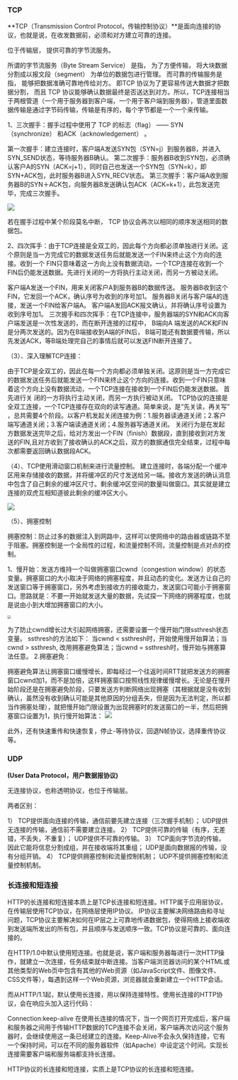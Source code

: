 ### TCP

**TCP（Transmission Control Protocol，传输控制协议）**是面向连接的协议，也就是说，在收发数据前，必须和对方建立可靠的连接。

 位于传输层， 提供可靠的字节流服务。

所谓的字节流服务（Byte Stream Service） 是指， 为了方便传输， 将大块数据分割成以报文段（segment） 为单位的数据包进行管理。 而可靠的传输服务是指， 能够把数据准确可靠地传给对方。 即TCP 协议为了更容易传送大数据才把数据分割， 而且 TCP 协议能够确认数据最终是否送达到对方。所以，TCP连接相当于两根管道（一个用于服务器到客户端，一个用于客户端到服务器），管道里面数据传输是通过字节码传输，传输是有序的，每个字节都是一个一个来传输。



1、三次握手：握手过程中使用了 TCP 的标志（flag） —— SYN（synchronize） 和ACK（acknowledgement） 。

第一次握手：建立连接时，客户端A发送SYN包（SYN=j）到服务器B，并进入SYN_SEND状态，等待服务器B确认。
第二次握手：服务器B收到SYN包，必须确认客户A的SYN（ACK=j+1），同时自己也发送一个SYN包（SYN=k），即SYN+ACK包，此时服务器B进入SYN_RECV状态。
第三次握手：客户端A收到服务器B的SYN＋ACK包，向服务器B发送确认包ACK（ACK=k+1），此包发送完毕，完成三次握手。

![](../images/web/tcp-1.png)

若在握手过程中某个阶段莫名中断， TCP 协议会再次以相同的顺序发送相同的数据包。

2、四次挥手：由于TCP连接是全双工的，因此每个方向都必须单独进行关闭。这个原则是当一方完成它的数据发送任务后就能发送一个FIN来终止这个方向的连接。收到一个 FIN只意味着这一方向上没有数据流动，一个TCP连接在收到一个FIN后仍能发送数据。先进行关闭的一方将执行主动关闭，而另一方被动关闭。

客户端A发送一个FIN，用来关闭客户A到服务器B的数据传送。
服务器B收到这个FIN，它发回一个ACK，确认序号为收到的序号加1。
服务器B关闭与客户端A的连接，发送一个FIN给客户端A。
客户端A发回ACK报文确认，并将确认序号设置为收到序号加1。
三次握手和四次挥手：在TCP连接中，服务器端的SYN和ACK向客户端发送是一次性发送的，而在断开连接的过程中， B端向A
端发送的ACK和FIN是分两次发送的。因为在B端接收到A端的FIN后， B端可能还有数据要传输，所以先发送ACK，等B端处理完自己的事情后就可以发送FIN断开连接了。

（3）、深入理解TCP连接： 

由于TCP是全双工的，因此在每一个方向都必须单独关闭。这原则是当一方完成它的数据发送任务后就能发送一个FIN来终止这个方向的连接。收到一个FIN只意味着这个方向上没有数据流动，一个TCP连接在接收到一个FIN后仍能发送数据。 首先进行关
闭的一方将执行主动关闭，而另一方执行被动关闭。
TCP协议的连接是全双工连接，一个TCP连接存在双向的读写通道。简单来说，是“先关读，再关写” ，总共需要4个阶段。以客户机发起关闭连接为例：1.服务器读通道关闭；2.客户端写通道关闭；3.客户端读通道关闭；4.服务器写通道关闭。
关闭行为是在发起方数据发送完毕之后，给对方发出一个FIN（finish）数据段，直到接收到对方发送的FIN,且对方收到了接收确认的ACK之后，双方的数据通信完全结束，过程中每次都需要返回确认数据段ACK。

（4）、TCP使用滑动窗口机制来进行流量控制。
建立连接时，各端分配一个缓冲区用来存储接收的数据，并将缓冲区的尺寸发送给另一端。接收方发送的确认消息中包含了自己剩余的缓冲区尺寸。剩余缓冲区空间的数量叫做窗口。其实就是建立连接的双虎互相知道彼此剩余的缓冲区大小。

![](../images/web/tcp-2.png)

（5）、拥塞控制

拥塞控制：防止过多的数据注入到网路中，这样可以使网络中的路由器或链路不至于阻塞。拥塞控制是一个全局性的过程，和流量控制不同，流量控制是点对点的控制。

1、慢开始：发送方维持一个叫做拥塞窗口cwnd（congestion window）的状态变量。拥塞窗口的大小取决于网络的拥塞程度，并且动态的变化。发送方让自己的发送窗口等于拥塞窗口，另外考虑到接收方的接收能力，发送窗口可能小于拥塞窗口。思路就是：不要一开始就发送大量的数据，先试探一下网络的拥塞程度，也就是说由小到大增加拥塞窗口的大小。

<img src="../images/web/tcp-3.jpg" style="zoom:50%;" />

为了防止cwnd增长过大引起网络拥塞，还需要设置一个慢开始门限ssthresh状态变量。 ssthresh的方法如下：
当cwnd < ssthresh时，开始使用慢开始算法；当cwnd > ssthresh, 改用拥塞避免算法；当cwnd = ssthresh时，慢开始与拥塞算法任意。
 2.拥塞避免：

拥塞避免算法让拥塞窗口缓慢增长，即每经过一个往返时间RTT就把发送方的拥塞窗口cwnd加1，而不是加倍，这样拥塞窗口按照线性规律缓慢增长。无论是在慢开始阶段还是在拥塞避免阶段，只要发送方判断网络出现拥塞（其根据就是没有收到确认，虽然没有收到确认可能是其他原因的分组丢失，但是因为⽆法判定，所以都当作拥塞处理），就把慢开始门限设置为出现拥塞时的发送窗口的一半，然后把拥塞窗口设置为1，执行慢开始算法：
![](../images/web/tcp-4.png)

此外，还有快速重传和快速恢复，停止-等待协议，回退N帧协议，选择重传协议等。 



### UDP

**(User Data Protocol，用户数据报协议)**

无连接协议，也称透明协议，也位于传输层。

两者区别：

1） TCP提供面向连接的传输，通信前要先建立连接（三次握手机制）； UDP提供无连接的传输，通信前不需要建立连接。
2） TCP提供可靠的传输（有序，无差错，不丢失，不重复）； UDP提供不可靠的传输。
3） TCP面向字节流的传输，因此它能将信息分割成组，并在接收端将其重组； UDP是面向数据报的传输，没有分组开销。
4） TCP提供拥塞控制和流量控制机制； UDP不提供拥塞控制和流量控制机制。

### 长连接和短连接
​       HTTP的长连接和短连接本质上是TCP长连接和短连接。HTTP属于应用层协议，在传输层使用TCP协议，在网络层使用IP协议。 IP协议主要解决网络路由和寻址问题，TCP协议主要解决如何在IP层之上可靠地传递数据包，使得网络上接收端收到发送端所发出的所有包，并且顺序与发送顺序一致。TCP协议是可靠的、面向连接的。

在HTTP/1.0中默认使用短连接。也就是说，客户端和服务器每进行一次HTTP操作，就建立一次连接，任务结束就中断连接。当客户端浏览器访问的某个HTML或其他类型的Web页中包含有其他的Web资源（如JavaScript文件、图像文件、CSS文件等），每遇到这样一个Web资源，浏览器就会重新建立一个HTTP会话。

而从HTTP/1.1起，默认使用长连接，用以保持连接特性。使用长连接的HTTP协议，会在响应头加入这行代码：

Connection:keep-alive
在使用长连接的情况下，当一个网页打开完成后，客户端和服务器之间用于传输HTTP数据的TCP连接不会关闭，客户端再次访问这个服务器时，会继续使用这一条已经建立的连接。Keep-Alive不会永久保持连接，它有一个保持时间，可以在不同的服务器软件（如Apache）中设定这个时间。实现长连接需要客户端和服务端都支持长连接。

HTTP协议的长连接和短连接，实质上是TCP协议的长连接和短连接。